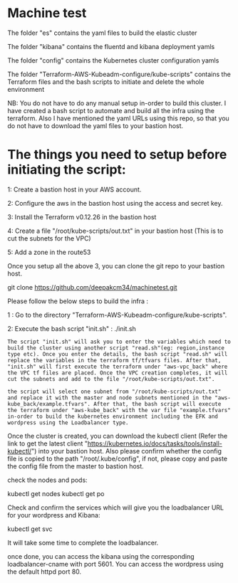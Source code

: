 # Machine test

The folder "es" contains the yaml files to build the elastic cluster

The folder "kibana" contains the fluentd and kibana deployment yamls

The folder "config" contains the Kubernetes cluster configuration yamls

The folder "Terraform-AWS-Kubeadm-configure/kube-scripts" contains the Terraform files and the bash scripts to initiate and delete the whole environment

NB: You do not have to do any manual setup in-order to build this cluster. I have created a bash script to automate and build all the infra using the terraform. Also I have mentioned the yaml URLs using this repo, so that you do not have to download the yaml files to your bastion host.

# The things you need to setup before initiating the script:

1: Create a bastion host in your AWS account.

2: Configure the aws in the bastion host using the access and secret key.

3: Install the Terraform v0.12.26 in the bastion host

4: Create a file "/root/kube-scripts/out.txt" in your bastion host (This is to cut the subnets for the VPC)

5: Add a zone in the route53

Once you setup all the above 3, you can clone the git repo to your bastion host.

git clone https://github.com/deepakcm34/machinetest.git


Please follow the below steps to build the infra :

1 : Go to the directory "Terraform-AWS-Kubeadm-configure/kube-scripts".

2: Execute the bash script "init.sh" : ./init.sh
   
    The script "init.sh" will ask you to enter the variables which need to build the cluster using another script "read.sh"(eg: region,instance type etc). Once you enter the details, the bash script "read.sh" will replace the variables in the terraform tf/tfvars files. After that, "init.sh" will first execute the terraform under "aws-vpc_back" where the VPC tf files are placed. Once the VPC creation completes, it will cut the subnets and add to the file "/root/kube-scripts/out.txt".
   
    the script will select one subnet from "/root/kube-scripts/out.txt"  and replace it with the master and node subnets mentioned in the "aws-kube_back/example.tfvars". After that, the bash script will execute the terraform under "aws-kube_back" with the var file "example.tfvars" in-order to build the kubernetes environment including the EFK and wordpress using the Loadbalancer type.
   

Once the cluster is created, you can download the kubectl client (Refer the link to get the latest client "https://kubernetes.io/docs/tasks/tools/install-kubectl/") into your bastion host. Also please confirm whether the config file is copied to the path "/root/.kube/config", if not, please copy and paste the config file from the master to bastion host.

check the nodes and pods:

kubectl get nodes
kubectl get po

Check and confirm the services which will give you the loadbalancer URL for your wordpress and Kibana:

kubectl get svc

It will take some time to complete the loadbalancer.

once done, you can access the kibana using the corresponding loadbalancer-cname with port 5601. You can access the wordpress using the default httpd port 80.




